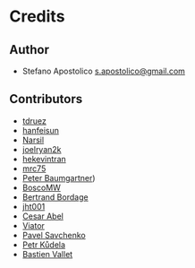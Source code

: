 Credits
=======

Author
------

* Stefano Apostolico <s.apostolico@gmail.com>


Contributors
------------

* [tdruez](https://github.com/tdruez)
* [hanfeisun](https://github.com/hanfeisun)
* [Narsil](https://github.com/Narsil)
* [joelryan2k](https://github.com/joelryan2k)
* [hekevintran](https://github.com/hekevintran)
* [mrc75](https://github.com/mrc75)
* [Peter Baumgartner](https://github.com/ipmb))
* [BoscoMW](https://github.com/Mbosco)
* [Bertrand Bordage](https://github.com/BertrandBordage)
* [jht001](https://github.com/jht001)
* [Cesar Abel](https://github.com/xangmuve)
* [Viator](https://github.com/viatoriche)
* [Pavel Savchenko](https://github.com/asfaltboy)
* [Petr Kůdela](https://github.com/PetrKudy)
* [Bastien Vallet](https://github.com/Djailla)

